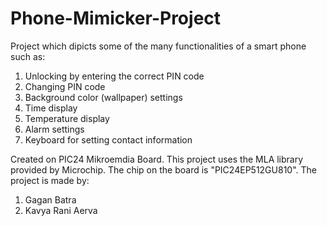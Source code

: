 # Phone-Mimicker-Project

Project which dipicts some of the many functionalities of a smart phone such as:
1. Unlocking by entering the correct PIN code
2. Changing PIN code
3. Background color (wallpaper) settings
4. Time display
5. Temperature display
6. Alarm settings
7. Keyboard for setting contact information

Created on PIC24 Mikroemdia Board. This project uses the MLA library provided by Microchip. The chip on the board is "PIC24EP512GU810". The project is made by:
  1. Gagan Batra
  2. Kavya Rani Aerva
